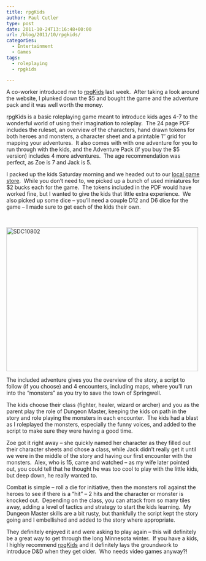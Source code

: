 ```yaml
---
title: rpgKids
author: Paul Cutler
type: post
date: 2011-10-24T13:16:48+00:00
url: /blog/2011/10/rpgkids/
categories:
  - Entertainment
  - Games
tags:
  - roleplaying
  - rpgkids

---
```

A co-worker introduced me to [rpgKids][1] last week.  After taking a look around the website, I plunked down the $5 and bought the game and the adventure pack and it was well worth the money.

rpgKids is a basic roleplaying game meant to introduce kids ages 4-7 to the wonderful world of using their imagination to roleplay.  The 24 page PDF includes the ruleset, an overview of the characters, hand drawn tokens for both heroes and monsters, a character sheet and a printable 1&#8243; grid for mapping your adventures.  It also comes with with one adventure for you to run through with the kids, and the Adventure Pack (if you buy the $5 version) includes 4 more adventures.  The age recommendation was perfect, as Zoe is 7 and Jack is 5.

I packed up the kids Saturday morning and we headed out to our [local game store][2].  While you don&#8217;t need to, we picked up a bunch of used miniatures for $2 bucks each for the game.  The tokens included in the PDF would have worked fine, but I wanted to give the kids that little extra experience.  We also picked up some dice &#8211; you&#8217;ll need a couple D12 and D6 dice for the game &#8211; I made sure to get each of the kids their own.

&nbsp;

[<img src="https://i2.wp.com/farm7.static.flickr.com/6119/6269677843_22c27c4bfa.jpg?resize=500%2C375" alt="SDC10802" width="500" height="375" data-recalc-dims="1" />][3]

The included adventure gives you the overview of the story, a script to follow (if you choose) and 4 encounters, including maps, where you&#8217;ll run into the &#8220;monsters&#8221; as you try to save the town of Springwell.

The kids choose their class (fighter, healer, wizard or archer) and you as the parent play the role of Dungeon Master, keeping the kids on path in the story and role playing the monsters in each encounter.  The kids had a blast as I roleplayed the monsters, especially the funny voices, and added to the script to make sure they were having a good time.

Zoe got it right away &#8211; she quickly named her character as they filled out their character sheets and chose a class, while Jack didn&#8217;t really get it until we were in the middle of the story and having our first encounter with the monsters.  Alex, who is 15, came and watched &#8211; as my wife later pointed out, you could tell that he thought he was too cool to play with the little kids, but deep down, he really wanted to.

Combat is simple &#8211; roll a die for initiative, then the monsters roll against the heroes to see if there is a &#8220;hit&#8221; &#8211; 2 hits and the character or monster is knocked out.  Depending on the class, you can attack from so many tiles away, adding a level of tactics and strategy to start the kids learning.  My Dungeon Master skills are a bit rusty, but thankfully the script kept the story going and I embellished and added to the story where appropriate.

They definitely enjoyed it and were asking to play again &#8211; this will definitely be a great way to get through the long Minnesota winter.  If you have a kids, I highly recommend [rpgKids][1] and it definitely lays the groundwork to introduce D&D when they get older.  Who needs video games anyway?!

 [1]: http://newbiedm.com/rpgkids/
 [2]: http://phoenixgamesonline.com/
 [3]: http://www.flickr.com/photos/silwenae/6269677843/ "SDC10802 by pcutler, on Flickr"